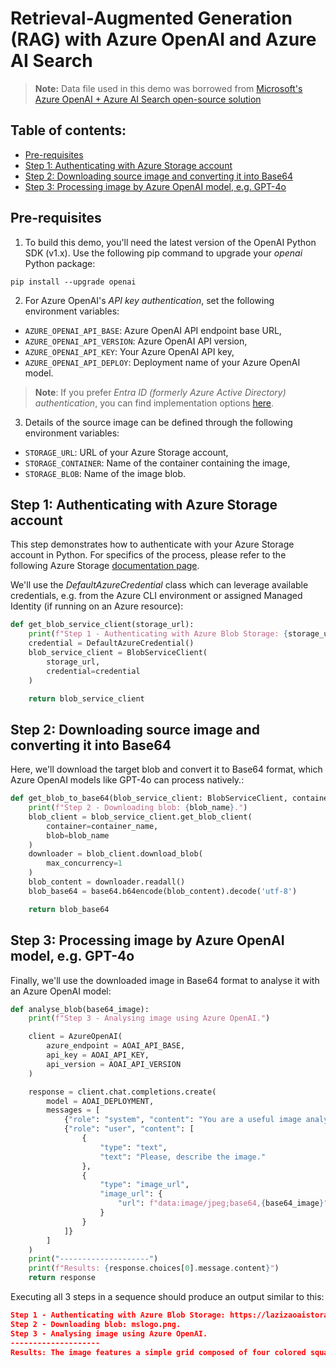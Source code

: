 # Retrieval-Augmented Generation (RAG) with Azure OpenAI and Azure AI Search

> **Note:** Data file used in this demo was borrowed from [Microsoft's Azure OpenAI + Azure AI Search open-source solution](https://github.com/Azure-Samples/azure-search-openai-demo)

## Table of contents:
- [Pre-requisites](https://github.com/LazaUK/AOAI-ProtectedStorage-SDKv1#pre-requisites)
- [Step 1: Authenticating with Azure Storage account](https://github.com/LazaUK/AOAI-ProtectedStorage-SDKv1#step-1-authenticating-with-azure-storage-account)
- [Step 2: Downloading source image and converting it into Base64](https://github.com/LazaUK/AOAI-ProtectedStorage-SDKv1#step-2-downloading-source-image-and-converting-it-into-base64)
- [Step 3: Processing image by Azure OpenAI model, e.g. GPT-4o](https://github.com/LazaUK/AOAI-ProtectedStorage-SDKv1#step-3-processing-image-by-azure-openai-model-eg-gpt-4o)

## Pre-requisites
1. To build this demo, you'll need the latest version of the OpenAI Python SDK (v1.x). Use the following pip command to upgrade your _openai_ Python package:
```
pip install --upgrade openai
```
2. For Azure OpenAI's _API key authentication_, set the following environment variables:
- ```AZURE_OPENAI_API_BASE```: Azure OpenAI API endpoint base URL,
- ```AZURE_OPENAI_API_VERSION```: Azure OpenAI API version,
- ```AZURE_OPENAI_API_KEY```: Your Azure OpenAI API key,
- ```AZURE_OPENAI_API_DEPLOY```: Deployment name of your Azure OpenAI model.
>**Note**: If you prefer _Entra ID (formerly Azure Active Directory) authentication_, you can find implementation options [here](https://github.com/LazaUK/AOAI-EntraIDAuth-SDKv1).
3. Details of the source image can be defined through the following environment variables:
- ```STORAGE_URL```: URL of your Azure Storage account,
- ```STORAGE_CONTAINER```: Name of the container containing the image,
- ```STORAGE_BLOB```: Name of the image blob.

## Step 1: Authenticating with Azure Storage account
This step demonstrates how to authenticate with your Azure Storage account in Python. For specifics of the process, please refer to the following Azure Storage [documentation page](https://learn.microsoft.com/en-us/azure/storage/blobs/storage-blob-python-get-started).

We'll use the _DefaultAzureCredential_ class which can leverage available credentials, e.g. from the Azure CLI environment or assigned Managed Identity (if running on an Azure resource):
``` Python
def get_blob_service_client(storage_url):
    print(f"Step 1 - Authenticating with Azure Blob Storage: {storage_url}.")
    credential = DefaultAzureCredential()
    blob_service_client = BlobServiceClient(
        storage_url,
        credential=credential
    )

    return blob_service_client
```

## Step 2: Downloading source image and converting it into Base64
Here, we'll download the target blob and convert it to Base64 format, which Azure OpenAI models like GPT-4o can process natively.:
``` Python
def get_blob_to_base64(blob_service_client: BlobServiceClient, container_name, blob_name):
    print(f"Step 2 - Downloading blob: {blob_name}.")
    blob_client = blob_service_client.get_blob_client(
        container=container_name,
        blob=blob_name
    )
    downloader = blob_client.download_blob(
        max_concurrency=1
    )
    blob_content = downloader.readall()
    blob_base64 = base64.b64encode(blob_content).decode('utf-8')

    return blob_base64
```

## Step 3: Processing image by Azure OpenAI model, e.g. GPT-4o
Finally, we'll use the downloaded image in Base64 format to analyse it with an Azure OpenAI model:
``` Python
def analyse_blob(base64_image):
    print(f"Step 3 - Analysing image using Azure OpenAI.")

    client = AzureOpenAI(
        azure_endpoint = AOAI_API_BASE,
        api_key = AOAI_API_KEY,
        api_version = AOAI_API_VERSION
    )

    response = client.chat.completions.create(
        model = AOAI_DEPLOYMENT,
        messages = [
            {"role": "system", "content": "You are a useful image analyser."},
            {"role": "user", "content": [  
                { 
                    "type": "text", 
                    "text": "Please, describe the image." 
                },
                { 
                    "type": "image_url",
                    "image_url": {
                        "url": f"data:image/jpeg;base64,{base64_image}"
                    }
                }
            ]} 
        ]
    )
    print("--------------------")
    print(f"Results: {response.choices[0].message.content}")
    return response
```

Executing all 3 steps in a sequence should produce an output similar to this:
``` JSON
Step 1 - Authenticating with Azure Blob Storage: https://lazizaoaistorage.blob.core.windows.net.
Step 2 - Downloading blob: mslogo.png.
Step 3 - Analysing image using Azure OpenAI.
--------------------
Results: The image features a simple grid composed of four colored squares. The top left square is orange, the top right square is green, the bottom left square is blue, and the bottom right square is yellow. The squares are arranged in a 2x2 format.
```
